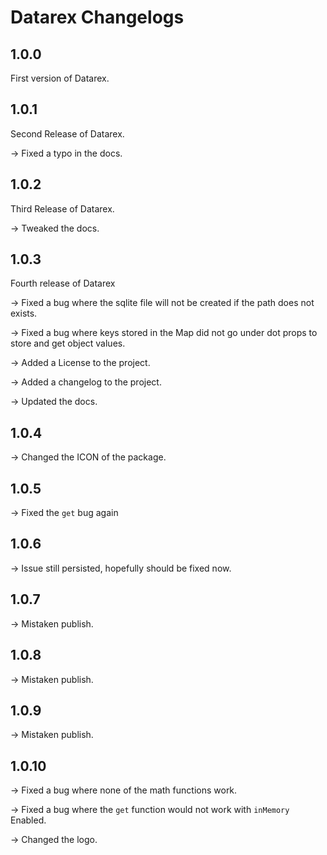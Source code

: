 # Datarex Changelogs

## 1.0.0

First version of Datarex.

## 1.0.1

Second Release of Datarex.

-> Fixed a typo in the docs.

## 1.0.2

Third Release of Datarex.

-> Tweaked the docs.

## 1.0.3

Fourth release of Datarex

-> Fixed a bug where the sqlite file will not be created if the path does not exists.

-> Fixed a bug where keys stored in the Map did not go under dot props to store and get object values.

-> Added a License to the project.

-> Added a changelog to the project.

-> Updated the docs.

## 1.0.4

-> Changed the ICON of the package.

## 1.0.5

-> Fixed the `get` bug again

## 1.0.6

-> Issue  still persisted, hopefully should be fixed now.

## 1.0.7

-> Mistaken publish.

## 1.0.8

-> Mistaken publish.

## 1.0.9

-> Mistaken publish.

## 1.0.10

-> Fixed a bug where none of the math functions work.

-> Fixed a bug where the `get` function would not work with `inMemory` Enabled.

-> Changed the logo.
